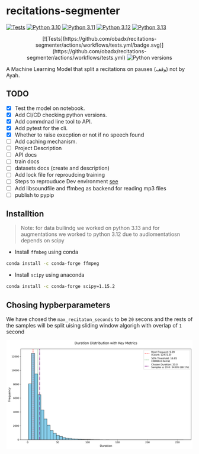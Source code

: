 # recitations-segmenter

[![Tests](https://github.com/obadx/recitations-segmenter/actions/workflows/tests.yml/badge.svg)](https://github.com/obadx/recitations-segmenter/actions/workflows/tests.yml)
[![Python 3.10](https://github.com/obadx/recitations-segmenter/actions/workflows/tests.yml/badge.svg?query=job%3A%22Python+3.10%22)](https://github.com/obadx/recitations-segmenter/actions/workflows/tests.yml?query=job%3A%22Python+3.10%22)
[![Python 3.11](https://github.com/obadx/recitations-segmenter/actions/workflows/tests.yml/badge.svg?query=job%3A%22Python+3.11%22)](https://github.com/obadx/recitations-segmenter/actions/workflows/tests.yml?query=job%3A%22Python+3.11%22)
[![Python 3.12](https://github.com/obadx/recitations-segmenter/actions/workflows/tests.yml/badge.svg?query=job%3A%22Python+3.12%22)](https://github.com/obadx/recitations-segmenter/actions/workflows/tests.yml?query=job%3A%22Python+3.12%22)
[![Python 3.13](https://github.com/obadx/recitations-segmenter/actions/workflows/tests.yml/badge.svg?query=job%3A%22Python+3.13%22)](https://github.com/obadx/recitations-segmenter/actions/workflows/tests.yml?query=job%3A%22Python+3.13%22)

<div align="center">
    [![Tests](https://github.com/obadx/recitations-segmenter/actions/workflows/tests.yml/badge.svg)](https://github.com/obadx/recitations-segmenter/actions/workflows/tests.yml)
    <img src="https://img.shields.io/badge/python-3.10%20%7C%203.11%20%7C%203.12%20%7C%203.13-3776AB?logo=python&logoColor=white" alt="Python versions">
</div>


A Machine Learning Model that split a recitations on pauses (وقف) not by Ayah.

## TODO

* [x] Test the model on notebook.
* [x] Add CI/CD checking python versions.
* [x] Add commdnad line tool to API.
* [x] Add pytest for the cli.
* [x] Whether to raise execption or not if no speech found
* [ ] Add caching mechanism.
* [ ] Project Description
* [ ] API docs
* [ ] train docs
* [ ] datasets docs (create and description)
* [ ] Add lock file for reproudcing training
* [ ] Steps to reprouduce Dev environment [see](https://chat.qwen.ai/s/75280423-a193-4f1b-a35b-93a5f8e03ff8?fev=0.0.87)
* [ ] Add libsoundfile and ffmbeg as backend for reading mp3 files
* [ ] publish to pypip

## Installtion

> Note: for data builindg we worked on python 3.13 and for augmentations we worked to python 3.12 due to audiomentatiosn depends on scipy

* Install `ffmbeg` using conda

```bash
conda install -c conda-forge ffmpeg
```

* Install `scipy` using anaconda

```bash
conda install -c conda-forge scipy=1.15.2
```

## Chosing hypberparameters

We have chosed the `max_recitaton_seconds` to be `20` secons and the rests of the samples will be split uising sliding window algorigh with overlap of `1` second

![durations-fig](./assets/durations_histogram.png)
